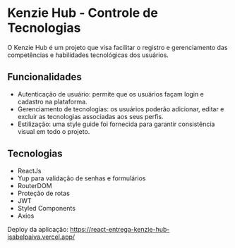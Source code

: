 # Kenzie Hub - Controle de Tecnologias

O Kenzie Hub é um projeto que visa facilitar o registro e gerenciamento das competências e habilidades tecnológicas dos usuários.

## Funcionalidades

- Autenticação de usuário: permite que os usuários façam login e cadastro na plataforma.
- Gerenciamento de tecnologias: os usuários poderão adicionar, editar e excluir as tecnologias associadas aos seus perfis.
- Estilização: uma style guide foi fornecida para garantir consistência visual em todo o projeto.

## Tecnologias 

- ReactJs
- Yup para validação de senhas e formulários
- RouterDOM
- Proteção de rotas
- JWT
- Styled Components
- Axios

Deploy da aplicação: https://react-entrega-kenzie-hub-isabelpaiva.vercel.app/
